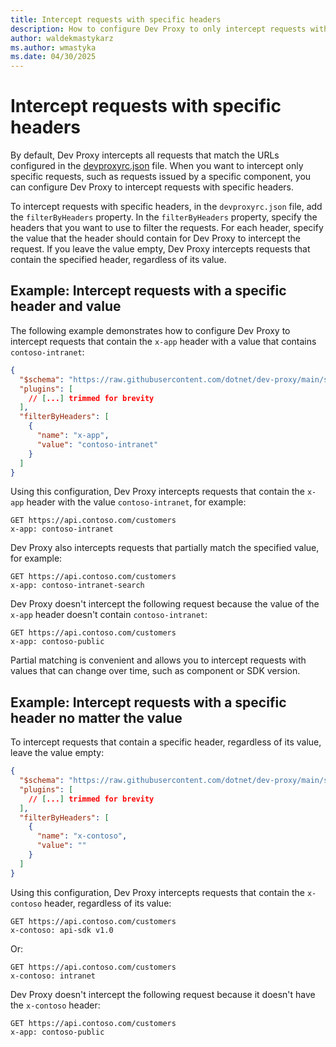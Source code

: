 ```yaml
---
title: Intercept requests with specific headers
description: How to configure Dev Proxy to only intercept requests with specific headers
author: waldekmastykarz
ms.author: wmastyka
ms.date: 04/30/2025
---
```


# Intercept requests with specific headers

By default, Dev Proxy intercepts all requests that match the URLs configured in the [devproxyrc.json](../technical-reference/devproxyrc.md) file. When you want to intercept only specific requests, such as requests issued by a specific component, you can configure Dev Proxy to intercept requests with specific headers.

To intercept requests with specific headers, in the `devproxyrc.json` file, add the `filterByHeaders` property. In the `filterByHeaders` property, specify the headers that you want to use to filter the requests. For each header, specify the value that the header should contain for Dev Proxy to intercept the request. If you leave the value empty, Dev Proxy intercepts requests that contain the specified header, regardless of its value.

## Example: Intercept requests with a specific header and value

The following example demonstrates how to configure Dev Proxy to intercept requests that contain the `x-app` header with a value that contains `contoso-intranet`:

```json
{
  "$schema": "https://raw.githubusercontent.com/dotnet/dev-proxy/main/schemas/v0.27.0/rc.schema.json",
  "plugins": [
    // [...] trimmed for brevity
  ],
  "filterByHeaders": [
    {
      "name": "x-app",
      "value": "contoso-intranet"
    }
  ]
}
```

Using this configuration, Dev Proxy intercepts requests that contain the `x-app` header with the value `contoso-intranet`, for example:

```http
GET https://api.contoso.com/customers
x-app: contoso-intranet
```

Dev Proxy also intercepts requests that partially match the specified value, for example:

```http
GET https://api.contoso.com/customers
x-app: contoso-intranet-search
```

Dev Proxy doesn't intercept the following request because the value of the `x-app` header doesn't contain `contoso-intranet`:

```http
GET https://api.contoso.com/customers
x-app: contoso-public
```

Partial matching is convenient and allows you to intercept requests with values that can change over time, such as component or SDK version.

## Example: Intercept requests with a specific header no matter the value

To intercept requests that contain a specific header, regardless of its value, leave the value empty:

```json
{
  "$schema": "https://raw.githubusercontent.com/dotnet/dev-proxy/main/schemas/v0.27.0/rc.schema.json",
  "plugins": [
    // [...] trimmed for brevity
  ],
  "filterByHeaders": [
    {
      "name": "x-contoso",
      "value": ""
    }
  ]
}
```

Using this configuration, Dev Proxy intercepts requests that contain the `x-contoso` header, regardless of its value:

```http
GET https://api.contoso.com/customers
x-contoso: api-sdk v1.0
```

Or:

```http
GET https://api.contoso.com/customers
x-contoso: intranet
```

Dev Proxy doesn't intercept the following request because it doesn't have the `x-contoso` header:

```http
GET https://api.contoso.com/customers
x-app: contoso-public
```

